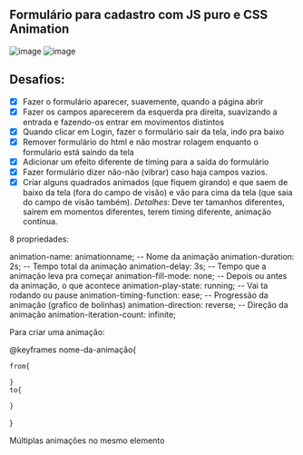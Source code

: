 ## Formulário para cadastro com JS puro e CSS Animation
![image](https://user-images.githubusercontent.com/73720786/161541803-99ff816e-4b64-4070-9f59-fbfd91fc8602.png)
![image](https://user-images.githubusercontent.com/73720786/161541902-0e738486-243e-412b-a602-8eca483763c2.png)


## Desafios:
- [X] Fazer o formulário aparecer, suavemente, quando a página abrir
- [X] Fazer os campos aparecerem da esquerda pra direita, suavizando a entrada e fazendo-os entrar em movimentos distintos
- [X] Quando clicar em Login, fazer o formulário sair da tela, indo pra baixo
- [X] Remover formulário do html e não mostrar rolagem enquanto o formulário está saindo da tela
- [X] Adicionar um efeito diferente de timing para a saída do formulário
- [X] Fazer formulário dizer não-não (vibrar) caso haja campos vazios.
- [X] Criar alguns quadrados animados (que fiquem girando) e que saem de baixo da tela (fora do campo de visão) e vão para cima da tela (que saia do campo de visão também). _Detalhes_: Deve ter tamanhos diferentes, sairem em momentos diferentes, terem timing diferente, animação contínua.

8 propriedades:

animation-name: animationname; -- Nome da animação
animation-duration: 2s; -- Tempo total da animação
animation-delay: 3s; -- Tempo que a animação leva pra começar
animation-fill-mode: none; -- Depois ou antes da animação, o que acontece
animation-play-state: running; -- Vai ta rodando ou pause
animation-timing-function: ease; -- Progressão da animação (grafico de bolinhas)
animation-direction: reverse; -- Direção da animação
animation-iteration-count: infinite;

Para criar uma animação:

@keyframes nome-da-animação{

    from{

    }
    to{

    }
}

Múltiplas animações no mesmo elemento
